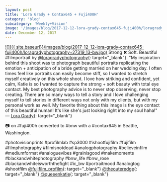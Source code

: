 ```yaml
---
layout: post
title: 'Lora Grady + Contax645 + Fuji400H'
category: 'blog'
subcategory: 'Weekly+Vision'
image: '/images/blog/2017-12-12-lora-grady-contax645-fuji400h/loragradyphotography+27319_13-bw.jpg'
date: December 12, 2017
---
```


[![]({{ site.baseurl}}/images/blog/2017-12-12-lora-grady-contax645-fuji400h/loragradyphotography+27319_13-bw.jpg)](http://www.loragradyphotography.com/) 
Strong ✖ Soft. Beautiful #filmportrait by [@loragradyphotography](http://www.loragradyphotography.com/){: target="_blank"}. "My inspiration behind this shoot was to photograph beautiful portraits replicating the emotion + anticipation of a bride getting married on her wedding day. I often times feel like portraits can easily become stiff, so I wanted to stretch myself creatively on this whole shoot. I love how striking and confident, yet calm, Katie is so I wanted to capture the strong + soft beauty with total eye contact. My best photography advice is to never stop observing, never stop creating. There are so many ways to tell a story and I love challenging myself to tell stories in different ways not only with my clients, but with my personal work as well. My favorite thing about this image is the eye contact of this beautiful human! It's like she's just looking right into my soul haha!" — [Lora Grady](http://www.loragradyphotography.com/){: target="_blank"}

📷 on #fuji400h converted to #bnw with a #contax645 in Seattle, Washington.

#photovisionprints #profilmlab #sp3000 #ishootfujifilm #fujifilm #filmphotography #filmisnotdead #analogphotography #believeinfilm #mediumformat #analoguevibes #grainisgood #makemoments #blackandwhitephotography #bnw_life #bnw_rose #blackandwhiteisworththefight #ic_bw #portraitmood #analogtog #shootfilm [@fujifilm_profilm](http://www.fujifilmusa.com/products/film_photography/index.html){: target="_blank"} [@theouteredge](http://www.theouteredge.co/){: target="_blank"} [@queeenkatie](http://www.instagram.com/queeenkatie/){: target="_blank"} 